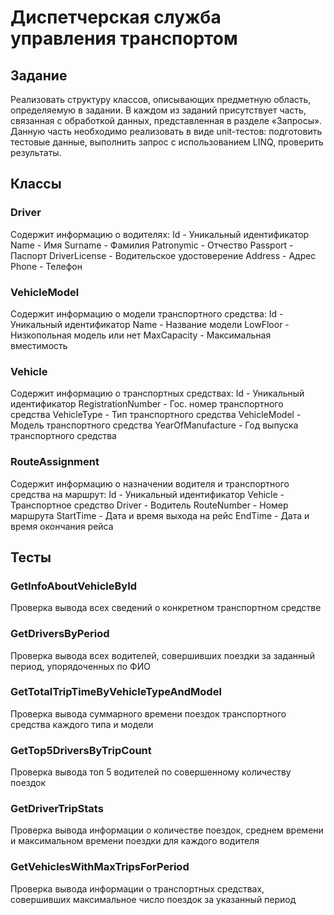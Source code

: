 # Диспетчерская служба управления транспортом

## Задание
Реализовать структуру классов, описывающих предметную область, определяемую в задании.
В каждом из заданий присутствует часть, связанная с обработкой данных, представленная в разделе «Запросы».
Данную часть необходимо реализовать в виде unit-тестов: подготовить тестовые данные, выполнить запрос с использованием LINQ, проверить результаты.


## Классы

### Driver
Содержит информацию о водителях:
Id - Уникальный идентификатор
Name - Имя
Surname - Фамилия
Patronymic - Отчество
Passport - Паспорт
DriverLicense - Водительское удостоверение
Address - Адрес
Phone - Телефон

### VehicleModel
Содержит информацию о модели транспортного средства:
Id - Уникальный идентификатор
Name - Название модели
LowFloor - Низкопольная модель или нет
MaxCapacity - Максимальная вместимость

### Vehicle
Содержит информацию о транспортных средствах:
Id - Уникальный идентификатор
RegistrationNumber - Гос. номер транспортного средства
VehicleType - Тип транспортного средства
VehicleModel - Модель транспортного средства
YearOfManufacture - Год выпуска транспортного средства

### RouteAssignment
Содержит информацию о назначении водителя и транспортного средства на маршрут:
Id - Уникальный идентификатор
Vehicle - Транспортное средство
Driver - Водитель
RouteNumber - Номер маршрута
StartTime - Дата и время выхода на рейс
EndTime - Дата и время окончания рейса


## Тесты

### GetInfoAboutVehicleById
Проверка вывода всех сведений о конкретном транспортном средстве

### GetDriversByPeriod
Проверка вывода всех водителей, совершивших поездки за заданный период, упорядоченных по ФИО

### GetTotalTripTimeByVehicleTypeAndModel
Проверка вывода суммарного времени поездок транспортного средства каждого типа и модели

### GetTop5DriversByTripCount
Проверка вывода топ 5 водителей по совершенному количеству поездок

### GetDriverTripStats
Проверка вывода информации о количестве поездок, среднем времени и максимальном времени поездки для каждого водителя

### GetVehiclesWithMaxTripsForPeriod
Проверка вывода информации о транспортных средствах, совершивших максимальное число поездок за указанный период
